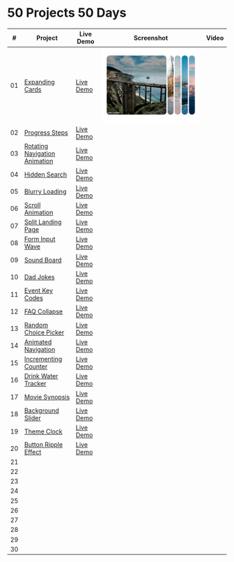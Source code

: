 ﻿# 50 Projects 50 Days

|  #  | Project                                                                                                              | Live Demo                                                                                                                                    | Screenshot                                                              | Video |
| :-: | -------------------------------------------------------------------------------------------------------------------- | -------------------------------------------------------------------------------------------------------------------------------------------- | ----------------------------------------------------------------------- | ----- |
| 01  | [Expanding Cards](https://github.com/mtran36/50projects50days-2024/tree/main/day_1_expandingCards)                   | [Live Demo](https://htmlpreview.github.io/?https://github.com/mtran36/50projects50days-2024/blob/main/day_1_expandingCards/index.html)       | ![Day 1 - Expanding Cards](project_screenshots/day1_expandingCards.PNG) |       |
| 02  | [Progress Steps](https://github.com/mtran36/50projects50days-2024/tree/main/day_2_progressSteps)                     | [Live Demo](https://htmlpreview.github.io/?https://github.com/mtran36/50projects50days-2024/blob/main/day_2_progressSteps/index.html)        |                                                                         |       |
| 03  | [Rotating Navigation Animation](https://github.com/mtran36/50projects50days-2024/tree/main/day_3_rotateNavAnimation) | [Live Demo](https://htmlpreview.github.io/?https://github.com/mtran36/50projects50days-2024/blob/main/day_3_rotateNavAnimation/index.html)   |                                                                         |       |
| 04  | [Hidden Search](https://github.com/mtran36/50projects50days-2024/tree/main/day_4_hiddenSearch)                       | [Live Demo](https://htmlpreview.github.io/?https://github.com/mtran36/50projects50days-2024/blob/main/day_4_hiddenSearch/index.html)         |                                                                         |       |
| 05  | [Blurry Loading](https://github.com/mtran36/50projects50days-2024/tree/main/day_5_blurryLoading)                     | [Live Demo](https://htmlpreview.github.io/?https://github.com/mtran36/50projects50days-2024/blob/main/day_5_blurryLoading/index.html)        |                                                                         |       |
| 06  | [Scroll Animation](https://github.com/mtran36/50projects50days-2024/tree/main/day_6_scrollAnimation)                 | [Live Demo](https://github.com/mtran36/50projects50days-2024/blob/main/day_6_scrollAnimation/index.html)                                     |                                                                         |       |
| 07  | [Split Landing Page](https://github.com/mtran36/50projects50days-2024/tree/main/day_7_splitLandingPage)              | [Live Demo](https://htmlpreview.github.io/?https://github.com/mtran36/50projects50days-2024/blob/main/day_7_splitLandingPage/index.html)     |                                                                         |       |
| 08  | [Form Input Wave](https://github.com/mtran36/50projects50days-2024/tree/main/day_8_formInputWave)                    | [Live Demo](https://htmlpreview.github.io/?https://github.com/mtran36/50projects50days-2024/blob/main/day_8_formInputWave/index.html)        |                                                                         |       |
| 09  | [Sound Board](https://github.com/mtran36/50projects50days-2024/tree/main/day_9_soundBoard)                           | [Live Demo](https://htmlpreview.github.io/?https://github.com/mtran36/50projects50days-2024/blob/main/day_9_soundBoard/index.html)           |                                                                         |       |
| 10  | [Dad Jokes](https://github.com/mtran36/50projects50days-2024/tree/main/day_10_dadJokes)                              | [Live Demo](https://htmlpreview.github.io/?https://github.com/mtran36/50projects50days-2024/blob/main/day_10_dadJokes/index.html)            |                                                                         |       |
| 11  | [Event Key Codes](https://github.com/mtran36/50projects50days-2024/tree/main/day_11_eventKeyCodes)                   | [Live Demo](https://htmlpreview.github.io/?https://github.com/mtran36/50projects50days-2024/blob/main/day_11_eventKeyCodes/index.html)       |                                                                         |       |
| 12  | [FAQ Collapse](https://github.com/mtran36/50projects50days-2024/tree/main/day_12_faqCollapse)                        | [Live Demo](https://htmlpreview.github.io/?https://github.com/mtran36/50projects50days-2024/blob/main/day_12_faqCollapse/index.html)         |                                                                         |       |
| 13  | [Random Choice Picker](https://github.com/mtran36/50projects50days-2024/tree/main/day_13_randomChoice)               | [Live Demo](https://htmlpreview.github.io/?https://github.com/mtran36/50projects50days-2024/blob/main/day_13_randomChoice/index.html)        |                                                                         |       |
| 14  | [Animated Navigation](https://github.com/mtran36/50projects50days-2024/tree/main/day_14_animatedNavigation)          | [Live Demo](https://htmlpreview.github.io/?https://github.com/mtran36/50projects50days-2024/blob/main/day_14_animatedNavigation/index.html)  |                                                                         |       |
| 15  | [Incrementing Counter](https://github.com/mtran36/50projects50days-2024/tree/main/day_15_incrementingCounter)        | [Live Demo](https://htmlpreview.github.io/?https://github.com/mtran36/50projects50days-2024/blob/main/day_15_incrementingCounter/index.html) |                                                                         |       |
| 16  | [Drink Water Tracker](https://github.com/mtran36/50projects50days-2024/tree/main/day_16_drinkWaterTracker)           | [Live Demo](https://htmlpreview.github.io/?https://github.com/mtran36/50projects50days-2024/blob/main/day_16_drinkWaterTracker/index.html)   |                                                                         |       |
| 17  | [Movie Synopsis](https://github.com/mtran36/50projects50days-2024/tree/main/day_17_movieSynopsis)                    | [Live Demo](https://htmlpreview.github.io/?https://github.com/mtran36/50projects50days-2024/blob/main/day_17_movieSynopsis/index.html)       |                                                                         |       |
| 18  | [Background Slider](https://github.com/mtran36/50projects50days-2024/tree/main/day_18_backgroundSlider)              | [Live Demo](https://htmlpreview.github.io/?https://github.com/mtran36/50projects50days-2024/blob/main/day_18_backgroundSlider/index.html)    |                                                                         |       |
| 19  | [Theme Clock](https://github.com/mtran36/50projects50days-2024/tree/main/day_19_themeClock)                          | [Live Demo](https://htmlpreview.github.io/?https://github.com/mtran36/50projects50days-2024/blob/main/day_19_themeClock/index.html)          |                                                                         |       |
| 20  | [Button Ripple Effect](https://github.com/mtran36/50projects50days-2024/tree/main/day_20_buttonRippleEffect)         | [Live Demo](https://htmlpreview.github.io/?https://github.com/mtran36/50projects50days-2024/blob/main/day_20_buttonRippleEffect/index.html)  |                                                                         |       |
| 21  |                                                                                                                      |                                                                                                                                              |                                                                         |       |
| 22  |                                                                                                                      |                                                                                                                                              |                                                                         |       |
| 23  |                                                                                                                      |                                                                                                                                              |                                                                         |       |
| 24  |                                                                                                                      |                                                                                                                                              |                                                                         |       |
| 25  |                                                                                                                      |                                                                                                                                              |                                                                         |       |
| 26  |                                                                                                                      |                                                                                                                                              |                                                                         |       |
| 27  |                                                                                                                      |                                                                                                                                              |                                                                         |       |
| 28  |                                                                                                                      |                                                                                                                                              |                                                                         |       |
| 29  |                                                                                                                      |                                                                                                                                              |                                                                         |       |
| 30  |                                                                                                                      |                                                                                                                                              |                                                                         |       |
